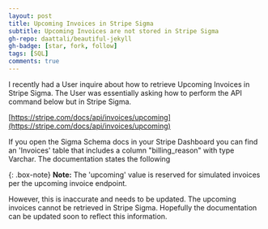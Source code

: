 ```yaml
---
layout: post
title: Upcoming Invoices in Stripe Sigma
subtitle: Upcoming Invoices are not stored in Stripe Sigma
gh-repo: daattali/beautiful-jekyll
gh-badge: [star, fork, follow]
tags: [SQL]
comments: true
---
```


I recently had a User inquire about how to retrieve Upcoming Invoices in Stripe Sigma.
The User was essentially asking how to perform the API command below but in Stripe Sigma.

[https://stripe.com/docs/api/invoices/upcoming](https://stripe.com/docs/api/invoices/upcoming)

If you open the Sigma Schema docs in your Stripe Dashboard you can find an 'Invoices' table 
that includes a column "billing_reason" with type Varchar. The documentation states the following

{: .box-note}
**Note:** The 'upcoming' value is reserved for simulated invoices per the upcoming invoice endpoint. 

However, this is inaccurate and needs to be updated. The upcoming invoices cannot be retrieved in 
Stripe Sigma. Hopefully the documentation can be updated soon to reflect this information.


